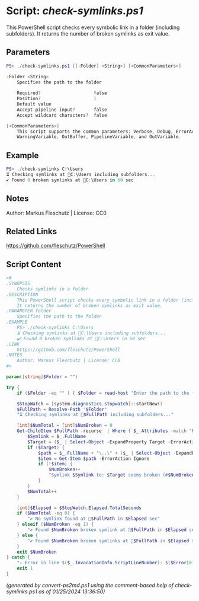 Script: *check-symlinks.ps1*
========================

This PowerShell script checks every symbolic link in a folder (including subfolders).
It returns the number of broken symlinks as exit value.

Parameters
----------
```powershell
PS> ./check-symlinks.ps1 [[-Folder] <String>] [<CommonParameters>]

-Folder <String>
    Specifies the path to the folder
    
    Required?                    false
    Position?                    1
    Default value                
    Accept pipeline input?       false
    Accept wildcard characters?  false

[<CommonParameters>]
    This script supports the common parameters: Verbose, Debug, ErrorAction, ErrorVariable, WarningAction, 
    WarningVariable, OutBuffer, PipelineVariable, and OutVariable.
```

Example
-------
```powershell
PS> ./check-symlinks C:\Users
⏳ Checking symlinks at 📂C:\Users including subfolders...
✔️ Found 0 broken symlinks at 📂C:\Users in 60 sec

```

Notes
-----
Author: Markus Fleschutz | License: CC0

Related Links
-------------
https://github.com/fleschutz/PowerShell

Script Content
--------------
```powershell
<#
.SYNOPSIS
	Checks symlinks in a folder
.DESCRIPTION
	This PowerShell script checks every symbolic link in a folder (including subfolders).
	It returns the number of broken symlinks as exit value.
.PARAMETER folder
	Specifies the path to the folder
.EXAMPLE
	PS> ./check-symlinks C:\Users
	⏳ Checking symlinks at 📂C:\Users including subfolders...
	✔️ Found 0 broken symlinks at 📂C:\Users in 60 sec
.LINK
	https://github.com/fleschutz/PowerShell
.NOTES
	Author: Markus Fleschutz | License: CC0
#>

param([string]$Folder = "")

try {
	if ($Folder -eq "" ) { $Folder = read-host "Enter the path to the folder" }

	$StopWatch = [system.diagnostics.stopwatch]::startNew()
	$FullPath = Resolve-Path "$Folder"
	"⏳ Checking symlinks at 📂$FullPath including subfolders..."

	[int]$NumTotal = [int]$NumBroken = 0
	Get-ChildItem $FullPath -recurse  | Where { $_.Attributes -match "ReparsePoint" } | ForEach-Object {
		$Symlink = $_.FullName
		$Target = ($_ | Select-Object -ExpandProperty Target -ErrorAction Ignore)
		if ($Target) {
			$path = $_.FullName + "\..\" + ($_ | Select-Object -ExpandProperty Target)
			$item = Get-Item $path -ErrorAction Ignore
			if (!$item) {
				$NumBroken++
				"Symlink $Symlink to: $Target seems broken (#$NumBroken)"
			}
		}
		$NumTotal++
	}

	[int]$Elapsed = $StopWatch.Elapsed.TotalSeconds
	if ($NumTotal -eq 0) {
		"✔️ No symlink found at 📂$FullPath in $Elapsed sec" 
	} elseif ($NumBroken -eq 1) {
		"✔️ Found $NumBroken broken symlink at 📂$FullPath in $Elapsed sec"
	} else {
		"✔️ Found $NumBroken broken symlinks at 📂$FullPath in $Elapsed sec"
	}
	exit $NumBroken
} catch {
	"⚠️ Error in line $($_.InvocationInfo.ScriptLineNumber): $($Error[0])"
	exit 1
}
```

*(generated by convert-ps2md.ps1 using the comment-based help of check-symlinks.ps1 as of 01/25/2024 13:36:50)*
